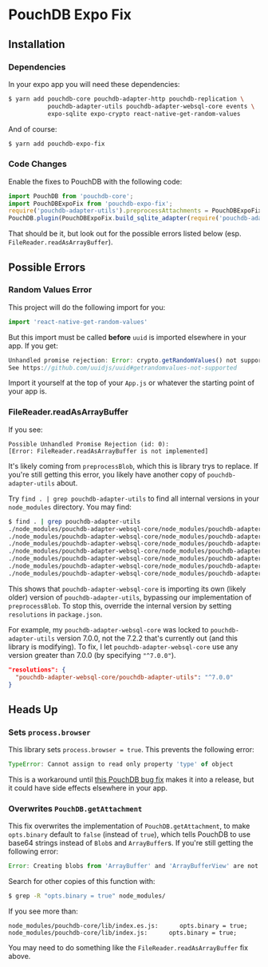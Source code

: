 # PouchDB Expo Fix

## Installation

### Dependencies

In your expo app you will need these dependencies:

```bash
$ yarn add pouchdb-core pouchdb-adapter-http pouchdb-replication \
           pouchdb-adapter-utils pouchdb-adapter-websql-core events \
           expo-sqlite expo-crypto react-native-get-random-values
```

And of course:

```bash
$ yarn add pouchdb-expo-fix
```

### Code Changes

Enable the fixes to PouchDB with the following code:

```javascript
import PouchDB from 'pouchdb-core';
import PouchDBExpoFix from 'pouchdb-expo-fix';
require('pouchdb-adapter-utils').preprocessAttachments = PouchDBExpoFix.fix_pouchdb_adapter_utils()
PouchDB.plugin(PouchDBExpoFix.build_sqlite_adapter(require('pouchdb-adapter-websql-core')))
```

That should be it, but look out for the possible errors listed below (esp. `FileReader.readAsArrayBuffer`).

## Possible Errors

### Random Values Error

This project will do the following import for you:
```javascript
import 'react-native-get-random-values'
```

But this import must be called **before** `uuid` is imported elsewhere in your app.  If you get:

```javascript
Unhandled promise rejection: Error: crypto.getRandomValues() not supported.
See https://github.com/uuidjs/uuid#getrandomvalues-not-supported
```

Import it yourself at the top of your `App.js` or whatever the starting point of your app is.

### FileReader.readAsArrayBuffer

If you see:

```
Possible Unhandled Promise Rejection (id: 0):
[Error: FileReader.readAsArrayBuffer is not implemented]
```

It's likely coming from `preprocessBlob`, which this is library trys to replace.
If you're still getting this error, you likely have another copy of `pouchdb-adapter-utils` about.
  
Try `find . | grep pouchdb-adapter-utils` to find all internal versions in your `node_modules` directory.  You may find:

```bash
$ find . | grep pouchdb-adapter-utils
./node_modules/pouchdb-adapter-websql-core/node_modules/pouchdb-adapter-utils
./node_modules/pouchdb-adapter-websql-core/node_modules/pouchdb-adapter-utils/README.md
./node_modules/pouchdb-adapter-websql-core/node_modules/pouchdb-adapter-utils/package.json
./node_modules/pouchdb-adapter-websql-core/node_modules/pouchdb-adapter-utils/LICENSE
./node_modules/pouchdb-adapter-websql-core/node_modules/pouchdb-adapter-utils/lib
./node_modules/pouchdb-adapter-websql-core/node_modules/pouchdb-adapter-utils/lib/index.es.js
./node_modules/pouchdb-adapter-websql-core/node_modules/pouchdb-adapter-utils/lib/index.js
```

This shows that `pouchdb-adapter-websql-core` is importing its own (likely older) version of
`pouchdb-adapter-utils`, bypassing our implementation of `preprocessBlob`.  To stop this,
override the internal version by setting `resolutions` in `package.json`.

For example, my `pouchdb-adapter-websql-core` was locked to `pouchdb-adapter-utils`
version 7.0.0, not the 7.2.2 that's currently out (and this library is modifying).
To fix, I let `pouchdb-adapter-websql-core` use any version greater than 7.0.0 
(by specifying `"^7.0.0"`).

```json
"resolutions": {
  "pouchdb-adapter-websql-core/pouchdb-adapter-utils": "^7.0.0"
}
```

## Heads Up

### Sets `process.browser`

This library sets `process.browser = true`.  This prevents the following error:

```javascript
TypeError: Cannot assign to read only property 'type' of object
```

This is a workaround until [this PouchDB bug fix](https://github.com/pouchdb/pouchdb/pull/8255/files)
makes it into a release, but it could have side effects elsewhere in your app.

### Overwrites `PouchDB.getAttachment`

This fix overwrites the implementation of `PouchDB.getAttachment`, to make
`opts.binary` default to `false` (instead of `true`), which tells PouchDB to use base64 strings
instead of `Blob`s and `ArrayBuffer`s.  If you're still getting the following error:

```javascript
Error: Creating blobs from 'ArrayBuffer' and 'ArrayBufferView' are not supported
```

Search for other copies of this function with:
```bash
$ grep -R "opts.binary = true" node_modules/
```

If you see more than:
```
node_modules/pouchdb-core/lib/index.es.js:      opts.binary = true;
node_modules/pouchdb-core/lib/index.js:      opts.binary = true;
```
You may need to do something like the `FileReader.readAsArrayBuffer` fix above.
